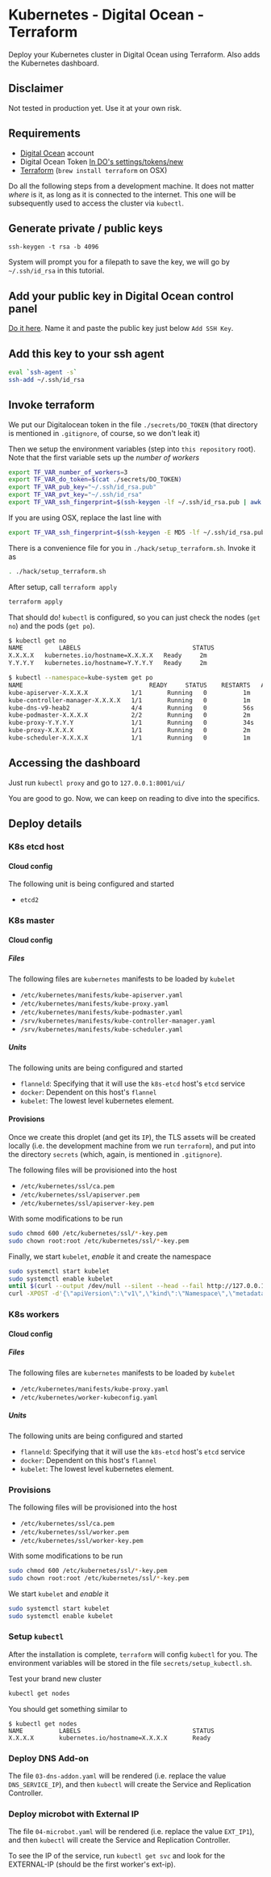 # Kubernetes - Digital Ocean - Terraform

Deploy your Kubernetes cluster in Digital Ocean using Terraform. Also
adds the Kubernetes dashboard.

## Disclaimer

Not tested in production yet. Use it at your own risk.

## Requirements

* [Digital Ocean](https://www.digitalocean.com/) account
* Digital Ocean Token [In DO's settings/tokens/new](https://cloud.digitalocean.com/settings/tokens/new)
* [Terraform](https://www.terraform.io/) (`brew install terraform` on OSX)

Do all the following steps from a development machine. It does not matter _where_ is it, as long as it is connected to the internet. This one will be subsequently used to access the cluster via `kubectl`.

## Generate private / public keys

```
ssh-keygen -t rsa -b 4096
```

System will prompt you for a filepath to save the key, we will go by `~/.ssh/id_rsa` in this tutorial.

## Add your public key in Digital Ocean control panel

[Do it here](https://cloud.digitalocean.com/settings/security). Name it and paste the public key just below `Add SSH Key`.

## Add this key to your ssh agent

```bash
eval `ssh-agent -s`
ssh-add ~/.ssh/id_rsa
```

## Invoke terraform

We put our Digitalocean token in the file `./secrets/DO_TOKEN` (that directory is mentioned in `.gitignore`, of course, so we don't leak it)

Then we setup the environment variables (step into `this repository` root). Note that the first variable sets up the *number of workers*

```bash
export TF_VAR_number_of_workers=3
export TF_VAR_do_token=$(cat ./secrets/DO_TOKEN)
export TF_VAR_pub_key="~/.ssh/id_rsa.pub"
export TF_VAR_pvt_key="~/.ssh/id_rsa"
export TF_VAR_ssh_fingerprint=$(ssh-keygen -lf ~/.ssh/id_rsa.pub | awk '{print $2}')
```

If you are using OSX, replace the last line with

```bash
export TF_VAR_ssh_fingerprint=$(ssh-keygen -E MD5 -lf ~/.ssh/id_rsa.pub | awk '{print $2}' | sed 's/MD5://g')
```

There is a convenience file for you in `./hack/setup_terraform.sh`. Invoke it as

```bash
. ./hack/setup_terraform.sh
```

After setup, call `terraform apply`

```bash
terraform apply
```

That should do! `kubectl` is configured, so you can just check the nodes (`get no`) and the pods (`get po`).

```bash
$ kubectl get no
NAME          LABELS                               STATUS
X.X.X.X   kubernetes.io/hostname=X.X.X.X   Ready     2m
Y.Y.Y.Y   kubernetes.io/hostname=Y.Y.Y.Y   Ready     2m

$ kubectl --namespace=kube-system get po
NAME                                   READY     STATUS    RESTARTS   AGE
kube-apiserver-X.X.X.X            1/1       Running   0          1m
kube-controller-manager-X.X.X.X   1/1       Running   0          1m
kube-dns-v9-heab2                 4/4       Running   0          56s
kube-podmaster-X.X.X.X            2/2       Running   0          2m
kube-proxy-Y.Y.Y.Y                1/1       Running   0          34s
kube-proxy-X.X.X.X                1/1       Running   0          2m
kube-scheduler-X.X.X.X            1/1       Running   0          1m
```

## Accessing the dashboard
Just run `kubectl proxy` and go to `127.0.0.1:8001/ui/`

You are good to go. Now, we can keep on reading to dive into the specifics.

## Deploy details

### K8s etcd host

#### Cloud config

The following unit is being configured and started

* `etcd2`

### K8s master

#### Cloud config

##### Files

The following files are `kubernetes` manifests to be loaded by `kubelet`

* `/etc/kubernetes/manifests/kube-apiserver.yaml`
* `/etc/kubernetes/manifests/kube-proxy.yaml`
* `/etc/kubernetes/manifests/kube-podmaster.yaml`
* `/srv/kubernetes/manifests/kube-controller-manager.yaml`
* `/srv/kubernetes/manifests/kube-scheduler.yaml`

##### Units

The following units are being configured and started

* `flanneld`: Specifying that it will use the `k8s-etcd` host's `etcd` service
* `docker`: Dependent on this host's `flannel`
* `kubelet`: The lowest level kubernetes element.

#### Provisions

Once we create this droplet (and get its `IP`), the TLS assets will be created locally (i.e. the development machine from we run `terraform`), and put into the directory `secrets` (which, again, is mentioned in `.gitignore`).

The following files will be provisioned into the host

* `/etc/kubernetes/ssl/ca.pem`
* `/etc/kubernetes/ssl/apiserver.pem`
* `/etc/kubernetes/ssl/apiserver-key.pem`

With some modifications to be run

```bash
sudo chmod 600 /etc/kubernetes/ssl/*-key.pem
sudo chown root:root /etc/kubernetes/ssl/*-key.pem
```

Finally, we start `kubelet`, _enable_ it and create the namespace

```bash
sudo systemctl start kubelet
sudo systemctl enable kubelet
until $(curl --output /dev/null --silent --head --fail http://127.0.0.1:8080); do printf '.'; sleep 5; done
curl -XPOST -d'{\"apiVersion\":\"v1\",\"kind\":\"Namespace\",\"metadata\":{\"name\":\"kube-system\"}}' http://127.0.0.1:8080/api/v1/namespaces
```

### K8s workers

#### Cloud config

##### Files

The following files are `kubernetes` manifests to be loaded by `kubelet`

* `/etc/kubernetes/manifests/kube-proxy.yaml`
* `/etc/kubernetes/worker-kubeconfig.yaml`

##### Units

The following units are being configured and started

* `flanneld`: Specifying that it will use the `k8s-etcd` host's `etcd` service
* `docker`: Dependent on this host's `flannel`
* `kubelet`: The lowest level kubernetes element.

### Provisions

The following files will be provisioned into the host

* `/etc/kubernetes/ssl/ca.pem`
* `/etc/kubernetes/ssl/worker.pem`
* `/etc/kubernetes/ssl/worker-key.pem`

With some modifications to be run

```bash
sudo chmod 600 /etc/kubernetes/ssl/*-key.pem
sudo chown root:root /etc/kubernetes/ssl/*-key.pem
```

We start `kubelet` and _enable_ it

```bash
sudo systemctl start kubelet
sudo systemctl enable kubelet
```

### Setup `kubectl`

After the installation is complete, `terraform` will config `kubectl` for you. The environment variables will be stored in the file `secrets/setup_kubectl.sh`.

Test your brand new cluster

```bash
kubectl get nodes
```

You should get something similar to

```
$ kubectl get nodes
NAME          LABELS                               STATUS
X.X.X.X       kubernetes.io/hostname=X.X.X.X       Ready
```

### Deploy DNS Add-on

The file `03-dns-addon.yaml` will be rendered (i.e. replace the value `DNS_SERVICE_IP`), and then `kubectl` will create the Service and Replication Controller.


### Deploy microbot with External IP

The file `04-microbot.yaml` will be rendered (i.e. replace the value `EXT_IP1`), and then `kubectl` will create the Service and Replication Controller.

To see the IP of the service, run `kubectl get svc` and look for the EXTERNAL-IP (should be the first worker's ext-ip). 
